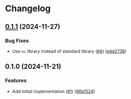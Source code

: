# Changelog

## [0.1.1](https://github.com/noir-lang/eddsa/compare/v0.1.0...v0.1.1) (2024-11-27)


### Bug Fixes

* Use `ec` library instead of standard library ([#4](https://github.com/noir-lang/eddsa/issues/4)) ([e4d2736](https://github.com/noir-lang/eddsa/commit/e4d2736ec585234e9ea4c267efba9330f3f85652))

## 0.1.0 (2024-11-21)


### Features

* Add initial implementation ([#1](https://github.com/noir-lang/eddsa/issues/1)) ([96b1524](https://github.com/noir-lang/eddsa/commit/96b15243d1a6730b27bd2b4687067c784c7dab20))
